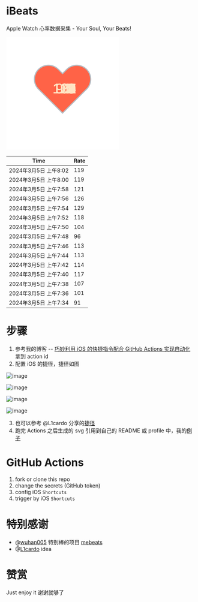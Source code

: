 # iBeats
Apple Watch 心率数据采集 - Your Soul, Your Beats!

![](./files/heart.svg)

<!--START_SECTION:my_heart_rate-->
| Time | Rate | 
 | ---- | ---- | 
| 2024年3月5日 上午8:02 | 119 |
| 2024年3月5日 上午8:00 | 119 |
| 2024年3月5日 上午7:58 | 121 |
| 2024年3月5日 上午7:56 | 126 |
| 2024年3月5日 上午7:54 | 129 |
| 2024年3月5日 上午7:52 | 118 |
| 2024年3月5日 上午7:50 | 104 |
| 2024年3月5日 上午7:48 | 96 |
| 2024年3月5日 上午7:46 | 113 |
| 2024年3月5日 上午7:44 | 113 |
| 2024年3月5日 上午7:42 | 114 |
| 2024年3月5日 上午7:40 | 117 |
| 2024年3月5日 上午7:38 | 107 |
| 2024年3月5日 上午7:36 | 101 |
| 2024年3月5日 上午7:34 | 91 |

<!--END_SECTION:my_heart_rate-->

# 步骤
1. 参考我的博客 -- [巧妙利用 iOS 的快捷指令配合 GitHub Actions 实现自动化](https://github.com/yihong0618/gitblog/issues/198) 拿到 action id
2. 配置 iOS 的捷径，捷径如图

![image](https://user-images.githubusercontent.com/15976103/122154218-0db0b480-ce97-11eb-93bb-5aec07c558dc.png)

![image](https://user-images.githubusercontent.com/15976103/122154236-186b4980-ce97-11eb-8e4b-70551a0391ae.png)

![image](https://user-images.githubusercontent.com/15976103/122154268-2d47dd00-ce97-11eb-902e-3acf292265a9.png)

![image](https://user-images.githubusercontent.com/15976103/122174055-fa144680-ceb4-11eb-9be2-3eb83cd516f7.png)

3. 也可以参考 @L1cardo 分享的[捷径](https://www.icloud.com/shortcuts/6ab6047b459c41ad822ad6b94b1c03d4)
4. 跑完 Actions 之后生成的 svg 引用到自己的 README 或 profile 中，我的[例子](https://github.com/yihong0618) 

# GitHub Actions

1. fork or clone this repo
2. change the secrets (GitHub token)
3. config iOS `Shortcuts` 
4. trigger by iOS `Shortcuts`

# 特别感谢
- @[wuhan005](https://github.com/wuhan005) 特别棒的项目 [mebeats](https://github.com/wuhan005/mebeats)
- @[L1cardo](https://github.com/L1cardo) idea

# 赞赏
Just enjoy it
谢谢就够了
